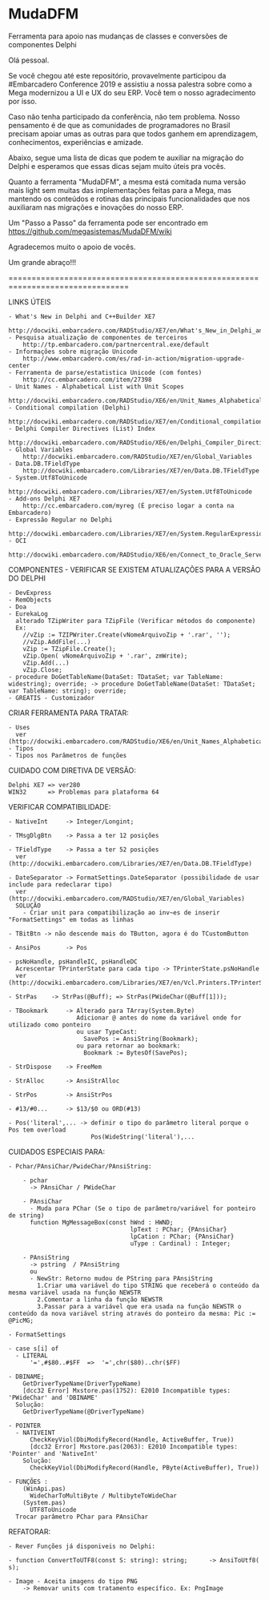 # MudaDFM
Ferramenta para apoio nas mudanças de classes e conversões de componentes Delphi

Olá pessoal.

Se você chegou até este repositório, provavelmente participou da #Embarcadero Conference 2019 e assistiu a nossa palestra sobre como a Mega modernizou a UI e UX do seu ERP. Você tem o nosso agradecimento por isso.

Caso não tenha participado da conferência, não tem problema. Nosso pensamento é de que as comunidades de programadores no Brasil precisam apoiar umas as outras para que todos ganhem em aprendizagem, conhecimentos, experiências e amizade.

Abaixo, segue uma lista de dicas que podem te auxiliar na migração do Delphi e esperamos que essas dicas sejam muito úteis pra vocês.

Quanto a ferramenta "MudaDFM", a mesma está comitada numa versão mais light sem muitas das implementações feitas para a Mega, mas mantendo os conteúdos e rotinas das principais funcionalidades que nos auxiliaram nas migrações e inovações do nosso ERP.

Um "Passo a Passo" da ferramenta pode ser encontrado em https://github.com/megasistemas/MudaDFM/wiki

Agradecemos muito o apoio de vocês.

Um grande abraço!!!

================================================================================

LINKS ÚTEIS

	- What's New in Delphi and C++Builder XE7
		http://docwiki.embarcadero.com/RADStudio/XE7/en/What's_New_in_Delphi_and_C%2B%2BBuilder_XE7
	- Pesquisa atualização de componentes de terceiros
		http://tp.embarcadero.com/partnercentral.exe/default
	- Informações sobre migração Unicode
		http://www.embarcadero.com/es/rad-in-action/migration-upgrade-center
	- Ferramenta de parse/estatistica Unicode (com fontes)
		http://cc.embarcadero.com/item/27398
	- Unit Names - Alphabetical List with Unit Scopes
		http://docwiki.embarcadero.com/RADStudio/XE6/en/Unit_Names_Alphabetical_List_with_Unit_Scopes
	- Conditional compilation (Delphi)
		http://docwiki.embarcadero.com/RADStudio/XE7/en/Conditional_compilation_(Delphi)
	- Delphi Compiler Directives (List) Index
		http://docwiki.embarcadero.com/RADStudio/XE6/en/Delphi_Compiler_Directives_(List)_Index
	- Global Variables
		http://docwiki.embarcadero.com/RADStudio/XE7/en/Global_Variables
	- Data.DB.TFieldType
		http://docwiki.embarcadero.com/Libraries/XE7/en/Data.DB.TFieldType
	- System.Utf8ToUnicode
		http://docwiki.embarcadero.com/Libraries/XE7/en/System.Utf8ToUnicode
	- Add-ons Delphi XE7
		http://cc.embarcadero.com/myreg (É preciso logar a conta na Embarcadero)
	- Expressão Regular no Delphi
		http://docwiki.embarcadero.com/Libraries/XE7/en/System.RegularExpressions
	- OCI
		http://docwiki.embarcadero.com/RADStudio/XE6/en/Connect_to_Oracle_Server_(FireDAC)



COMPONENTES - VERIFICAR SE EXISTEM ATUALIZAÇÕES PARA A VERSÃO DO DELPHI

	- DevExpress
	- RemObjects
	- Doa
	- EurekaLog
	  alterado TZipWriter para TZipFile (Verificar métodos do componente)
	  Ex:
		//vZip := TZIPWriter.Create(vNomeArquivoZip + '.rar', '');
		//vZip.AddFile(...)
		vZip := TZipFile.Create();
		vZip.Open( vNomeArquivoZip + '.rar', zmWrite);
		vZip.Add(...)
		vZip.Close;
	- procedure DoGetTableName(DataSet: TDataSet; var TableName: widestring); override; -> procedure DoGetTableName(DataSet: TDataSet; var TableName: string); override;
	- GREATIS - Customizador



CRIAR FERRAMENTA PARA TRATAR:

	- Uses
	  ver (http://docwiki.embarcadero.com/RADStudio/XE6/en/Unit_Names_Alphabetical_List_with_Unit_Scopes)
	- Tipos
	- Tipos nos Parâmetros de funções



CUIDADO COM DIRETIVA DE VERSÃO:

	Delphi XE7 => ver280
	WIN32      => Problemas para plataforma 64



VERIFICAR COMPATIBILIDADE:

	- NativeInt	    -> Integer/Longint;

	- TMsgDlgBtn	-> Passa a ter 12 posições

	- TFieldType    -> Passa a ter 52 posições
	  ver (http://docwiki.embarcadero.com/Libraries/XE7/en/Data.DB.TFieldType)

	- DateSeparator	-> FormatSettings.DateSeparator (possibilidade de usar include para redeclarar tipo)
	  ver (http://docwiki.embarcadero.com/RADStudio/XE7/en/Global_Variables)
	  SOLUÇÃO
		- Criar unit para compatibilização ao inv~es de inserir "FormatSettings" em todas as linhas

	- TBitBtn -> não descende mais do TButton, agora é do TCustomButton

	- AnsiPos       -> Pos

	- psNoHandle, psHandleIC, psHandleDC
	  Acrescentar TPrinterState para cada tipo -> TPrinterState.psNoHandle
	  ver (http://docwiki.embarcadero.com/Libraries/XE7/en/Vcl.Printers.TPrinterState)

	- StrPas	-> StrPas(@Buff); => StrPas(PWideChar(@Buff[1]));

	- TBookmark     -> Alterado para TArray(System.Byte)
					   Adicionar @ antes do nome da variável onde for utilizado como ponteiro
					   ou usar TypeCast:
						 SavePos := AnsiString(Bookmark);
					   ou para retornar ao bookmark:
						 Bookmark := BytesOf(SavePos);

	- StrDispose    -> FreeMem

	- StrAlloc      -> AnsiStrAlloc

	- StrPos        -> AnsiStrPos

	- #13/#0...     -> $13/$0 ou ORD(#13)

	- Pos('literal',... -> definir o tipo do parâmetro literal porque o Pos tem overload
						   Pos(WideString('literal'),...



CUIDADOS ESPECIAIS PARA:

	- Pchar/PAnsiChar/PwideChar/PAnsiString:

		- pchar
		  -> PAnsiChar / PWideChar

		- PAnsiChar
		  - Muda para PChar (Se o tipo de parâmetro/variável for ponteiro de string)
		  function MgMessageBox(const hWnd : HWND;
									  lpText : PChar; {PAnsiChar}
									  lpCation : PChar; {PAnsiChar}
									  uType : Cardinal) : Integer;

		- PAnsiString
		  -> pstring  / PAnsiString
		  ou
		  - NewStr: Retorno mudou de PString para PAnsiString
			1.Criar uma variável do tipo STRING que receberá o conteúdo da mesma variável usada na função NEWSTR
			2.Comentar a linha da função NEWSTR
			3.Passar para a variável que era usada na função NEWSTR o conteúdo da nova variável string através do ponteiro da mesma: Pic := @PicMG;

	- FormatSettings

	- case s[i] of
	  - LITERAL
		  '=',#$80..#$FF  =>  '=',chr($80)..chr($FF)

	- DBINAME;
		GetDriverTypeName(DriverTypeName)
		[dcc32 Error] Mxstore.pas(1752): E2010 Incompatible types: 'PWideChar' and 'DBINAME'
	  Solução:
		GetDriverTypeName(@DriverTypeName)

	- POINTER
	  - NATIVEINT
		  CheckKeyViol(DbiModifyRecord(Handle, ActiveBuffer, True))
		  [dcc32 Error] Mxstore.pas(2063): E2010 Incompatible types: 'Pointer' and 'NativeInt'
		Solução:
		  CheckKeyViol(DbiModifyRecord(Handle, PByte(ActiveBuffer), True))

	- FUNÇÕES :
		(WinApi.pas)
		  WideCharToMultiByte / MultibyteToWideChar
		(System.pas)
		  UTF8ToUnicode
	  Trocar parâmetro PChar para PAnsiChar



REFATORAR:

	- Rever Funções já disponiveis no Delphi:

	- function ConvertToUTF8(const S: string): string;      -> AnsiToUtf8( s);

	- Image - Aceita imagens do tipo PNG
        -> Removar units com tratamento específico. Ex: PngImage
